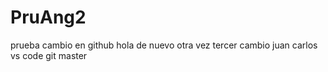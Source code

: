 # PruAng2
prueba
cambio en github hola de nuevo otra vez
tercer cambio juan carlos vs code
git master